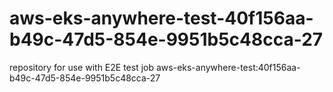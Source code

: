 # aws-eks-anywhere-test-40f156aa-b49c-47d5-854e-9951b5c48cca-27
repository for use with E2E test job aws-eks-anywhere-test:40f156aa-b49c-47d5-854e-9951b5c48cca-27
